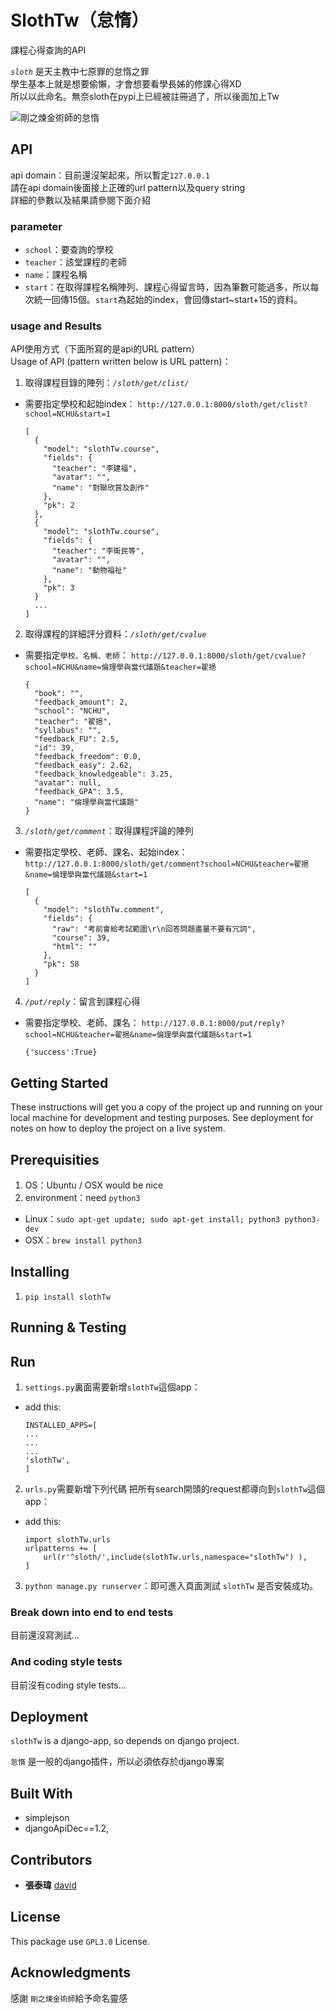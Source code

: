 # SlothTw（怠惰）  
課程心得查詢的API

_`sloth`_ 是天主教中七原罪的怠惰之罪<br>
學生基本上就是想要偷懶，才會想要看學長姊的修課心得XD<br>
所以以此命名。無奈sloth在pypi上已經被註冊過了，所以後面加上Tw

![剛之煉金術師的怠惰](https://images2.alphacoders.com/231/231210.png)

## API

api domain：目前還沒架起來，所以暫定`127.0.0.1`<br>
請在api domain後面接上正確的url pattern以及query string<br>
詳細的參數以及結果請參閱下面介紹

### parameter

- `school`：要查詢的學校
- `teacher`：該堂課程的老師
- `name`：課程名稱
- `start`：在取得課程名稱陣列、課程心得留言時，因為筆數可能過多，所以每次統一回傳15個。`start`為起始的index，會回傳start~start+15的資料。  

### usage and Results

API使用方式（下面所寫的是api的URL pattern）<br>
Usage of API (pattern written below is URL pattern)：

1. 取得課程目錄的陣列：_`/sloth/get/clist/`_

  - 需要指定學校和起始index： `http://127.0.0.1:8000/sloth/get/clist?school=NCHU&start=1`

    ```
    [
      {
        "model": "slothTw.course",
        "fields": {
          "teacher": "李建福",
          "avatar": "",
          "name": "對聯欣賞及創作"
        },
        "pk": 2
      },
      {
        "model": "slothTw.course",
        "fields": {
          "teacher": "李衛民等",
          "avatar": "",
          "name": "動物福祉"
        },
        "pk": 3
      }
      ...
    ]
    ```

2. 取得課程的詳細評分資料：_`/sloth/get/cvalue`_

  - 需要指定`學校、名稱、老師`： `http://127.0.0.1:8000/sloth/get/cvalue?school=NCHU&name=倫理學與當代議題&teacher=翟挹`

    ```
    {
      "book": "",
      "feedback_amount": 2,
      "school": "NCHU",
      "teacher": "翟挹",
      "syllabus": "",
      "feedback_FU": 2.5,
      "id": 39,
      "feedback_freedom": 0.0,
      "feedback_easy": 2.62,
      "feedback_knowledgeable": 3.25,
      "avatar": null,
      "feedback_GPA": 3.5,
      "name": "倫理學與當代議題"
    }
    ```

3. _`/sloth/get/comment`_：取得課程評論的陣列

  - 需要指定學校、老師、課名、起始index： `http://127.0.0.1:8000/sloth/get/comment?school=NCHU&teacher=翟挹&name=倫理學與當代議題&start=1`

    ```
    [
      {
        "model": "slothTw.comment",
        "fields": {
          "raw": "考前會給考試範圍\r\n回答問題盡量不要有冗詞",
          "course": 39,
          "html": ""
        },
        "pk": 58
      }
    ]
    ```

4. _`/put/reply`_：留言到課程心得

  - 需要指定學校、老師、課名： `http://127.0.0.1:8000/put/reply?school=NCHU&teacher=翟挹&name=倫理學與當代議題&start=1`

    ```
    {'success':True}
    ```

## Getting Started

These instructions will get you a copy of the project up and running on your local machine for development and testing purposes. See deployment for notes on how to deploy the project on a live system.

## Prerequisities

1. OS：Ubuntu / OSX would be nice
2. environment：need `python3`

  - Linux：`sudo apt-get update; sudo apt-get install; python3 python3-dev`
  - OSX：`brew install python3`

## Installing

1. `pip install slothTw`

## Running & Testing

## Run

1. `settings.py`裏面需要新增`slothTw`這個app：

  - add this:

    ```
    INSTALLED_APPS=[
    ...
    ...
    ...
    'slothTw',
    ]
    ```

2. `urls.py`需要新增下列代碼 把所有search開頭的request都導向到`slothTw`這個app：

  - add this:

    ```
    import slothTw.urls
    urlpatterns += [
        url(r'^sloth/',include(slothTw.urls,namespace="slothTw") ),
    ]
    ```

3. `python manage.py runserver`：即可進入頁面測試 `slothTw` 是否安裝成功。

### Break down into end to end tests

目前還沒寫測試...

### And coding style tests

目前沒有coding style tests...

## Deployment

`slothTw` is a django-app, so depends on django project.

`怠惰` 是一般的django插件，所以必須依存於django專案

## Built With

- simplejson
- djangoApiDec==1.2,

## Contributors

- **張泰瑋** [david](https://github.com/david30907d)

## License

This package use `GPL3.0` License.

## Acknowledgments

感謝 `剛之煉金術師`給予命名靈感
